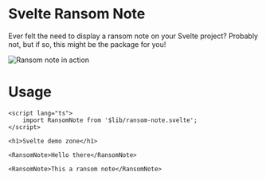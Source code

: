 # Svelte Ransom Note

Ever felt the need to display a ransom note on your Svelte project?
Probably not, but if so, this might be the package for you!

![Ransom note in action](https://imgur.com/oTxI8TG.png)


# Usage

    <script lang="ts">
        import RansomNote from '$lib/ransom-note.svelte';
    </script>

    <h1>Svelte demo zone</h1>

    <RansomNote>Hello there</RansomNote>

    <RansomNote>This a ransom note</RansomNote>




